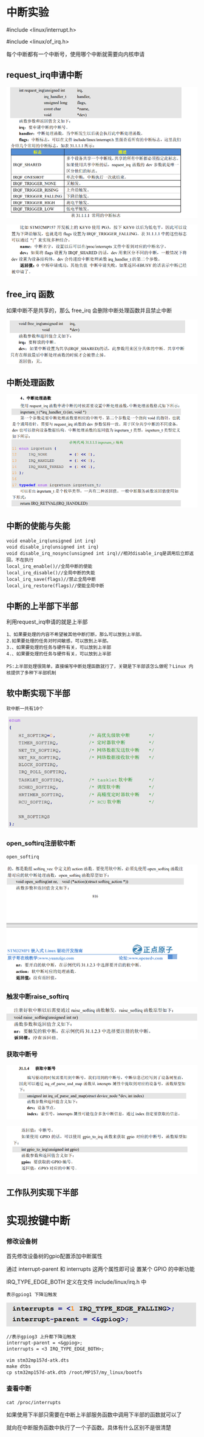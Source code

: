 # 中断实验

\#include <linux/interrupt.h>

\#include <linux/of_irq.h>

每个中断都有一个中断号，使用哪个中断就需要向内核申请

## request_irq申请中断

![image-20220509104932866](images/21.中断实验.assets/image-20220509104932866.png)

![image-20220509104950412](images/21.中断实验.assets/image-20220509104950412.png)

## free_irq 函数

如果中断不是共享的，那么 free_irq 会删除中断处理函数并且禁止中断

![image-20220509105056749](images/21.中断实验.assets/image-20220509105056749.png)

## 中断处理函数

![image-20220509105140333](images/21.中断实验.assets/image-20220509105140333.png)

## 中断的使能与失能

```
void enable_irq(unsigned int irq)
void disable_irq(unsigned int irq)
void disable_irq_nosync(unsigned int irq)//相对disable_irq是调用后立即返回，不在执行
local_irq_enable()//全局中断的使能
local_irq_disable()//全局中断的失能
local_irq_save(flags)//禁止全局中断
local_irq_restore(flags)//使能全局中断

```

## 中断的上半部下半部

利用request_irq申请的就是上半部

```
1、如果要处理的内容不希望被其他中断打断，那么可以放到上半部。
2.如果要处理的任务对时间敏感，可以放到上半部。
3.、如果要处理的任务与硬件有关，可以放到上半部
4.、如果要处理的任务与硬件有关，可以放到上半部

PS:上半部处理很简单，直接编写中断处理函数就行了，关键是下半部该怎么做呢？Linux 内核提供了多种下半部机制
```

## 软中断实现下半部

```
软中断一共有10个
```

![image-20220509110049084](images/21.中断实验.assets/image-20220509110049084.png)

### open_softirq注册软中断

```
open_softirq
```

![image-20220509105937805](images/21.中断实验.assets/image-20220509105937805.png)

### 触发中断raise_softirq

![image-20220509110015440](images/21.中断实验.assets/image-20220509110015440.png)

### 获取中断号

![image-20220509110402190](images/21.中断实验.assets/image-20220509110402190.png)

![image-20220509110413595](images/21.中断实验.assets/image-20220509110413595.png)

## 工作队列实现下半部

# 实现按键中断

### 修改设备树

首先修改设备树的gpio配置添加中断属性

通过 interrupt-parent 和 interrupts 这两个属性即可设 置某个 GPIO 的中断功能

IRQ_TYPE_EDGE_BOTH 定义在文件 include/linux/irq.h 中

```
表示gpiog1 下降沿触发
```

![image-20220509111110567](images/21.中断实验.assets/image-20220509111110567.png)

```
//表示gpiog3 上升都下降沿触发
interrupt-parent = <&gpiog>;
interrupts = <3 IRQ_TYPE_EDGE_BOTH>;
```

```
vim stm32mp157d-atk.dts
make dtbs
cp stm32mp157d-atk.dtb /root/MP157/my_linux/bootfs
```

### 查看中断

```
cat /proc/interrupts
```

如果使用下半部只需要在中断上半部服务函数中调用下半部的函数就可以了

就向在中断服务函数中执行了一个子函数。具体有什么区别不是很清楚